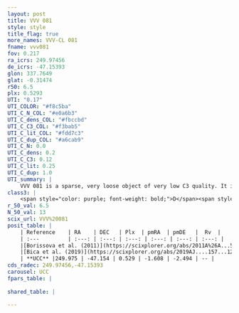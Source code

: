 ```yaml
---
layout: post
title: VVV 081
style: style
title_flag: true
more_names: VVV-CL 081
fname: vvv081
fov: 0.217
ra_icrs: 249.97456
de_icrs: -47.15393
glon: 337.7649
glat: -0.31474
r50: 6.5
plx: 0.5293
UTI: "0.17"
UTI_COLOR: "#f8c5ba"
UTI_C_N_COL: "#e0a6b3"
UTI_C_dens_COL: "#fbccbd"
UTI_C_C3_COL: "#f3bab5"
UTI_C_lit_COL: "#fdd7c3"
UTI_C_dup_COL: "#a6cab9"
UTI_C_N: 0.0
UTI_C_dens: 0.2
UTI_C_C3: 0.12
UTI_C_lit: 0.25
UTI_C_dup: 1.0
UTI_summary: |
    VVV 081 is a sparse, very loose object of very low C3 quality. It is poorly studied in the literature, with no articles listed in the last 6 years.<br><br><span style="color: #99180f; font-weight: bold;">Warning: </span>contains less than 25 stars with <i>P>0.5</i> estimated.
class3: |
    <span style="color: purple; font-weight: bold;">D</span><span style="color: red; font-weight: bold;">C</span>
r_50_val: 6.5
N_50_val: 13
scix_url: VVV%20081
posit_table: |
    | Reference    | RA    | DEC   | Plx  | pmRA  | pmDE   |  Rv  |
    | :---         | :---: | :---: | :---: | :---: | :---: | :---: |
    |[Borissova et al. (2011)](https://scixplorer.org/abs/2011A%26A...532A.131B) | 249.929 | -47.116 | -- | -- | -- | -- |
    |[Bica et al. (2019)](https://scixplorer.org/abs/2019AJ....157...12B) | 249.925 | -47.12 | -- | -- | -- | -- |
    | **UCC** |249.975 | -47.154 | 0.529 | -1.608 | -2.494 | -- | 
cds_radec: 249.97456,-47.15393
carousel: UCC
fpars_table: |
    
shared_table: |
    
---
```


